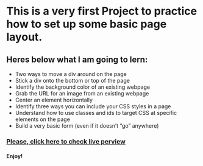 # This is a very first Project to practice how to set up some basic page layout.

## Heres below what I am going to lern:

- Two ways to move a div around on the page
- Stick a div onto the bottom or top of the page
- Identify the background color of an existing webpage
- Grab the URL for an image from an existing webpage
- Center an element horizontally
- Identify three ways you can include your CSS styles in a page
- Understand how to use classes and ids to target CSS at specific elements on the page
- Build a very basic form (even if it doesn’t “go” anywhere)

### [Please, click here to check live perview](https://rys86.github.io/google-homepage/)

#### Enjoy!
